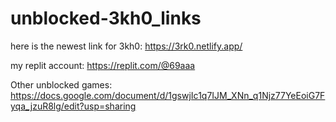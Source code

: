 # unblocked-3kh0_links
here is the newest link for 3kh0: https://3rk0.netlify.app/


my replit account: https://replit.com/@69aaa



Other unblocked games: https://docs.google.com/document/d/1gswjIc1q7IJM_XNn_q1Njz77YeEoiG7Fyqa_jzuR8lg/edit?usp=sharing
